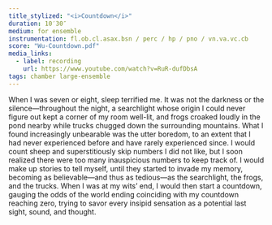 ```yaml
---
title_stylized: "<i>Countdown</i>"
duration: 10′30″
medium: for ensemble
instrumentation: fl.ob.cl.asax.bsn / perc / hp / pno / vn.va.vc.cb
score: "Wu-Countdown.pdf"
media_links:
  - label: recording
    url: https://www.youtube.com/watch?v=RuR-dufDbsA
tags: chamber large-ensemble
---
```


When I was seven or eight, sleep terrified me. It was not the darkness or the silence—throughout the night, a searchlight whose origin I could never figure out kept a corner of my room well-lit, and frogs croaked loudly in the pond nearby while trucks chugged down the surrounding mountains. What I found increasingly unbearable was the utter boredom, to an extent that I had never experienced before and have rarely experienced since. I would count sheep and superstitiously skip numbers I did not like, but I soon realized there were too many inauspicious numbers to keep track of. I would make up stories to tell myself, until they started to invade my memory, becoming as believable—and thus as tedious—as the searchlight, the frogs, and the trucks. When I was at my wits’ end, I would then start a countdown, gauging the odds of the world ending coinciding with my countdown reaching zero, trying to savor every insipid sensation as a potential last sight, sound, and thought. 